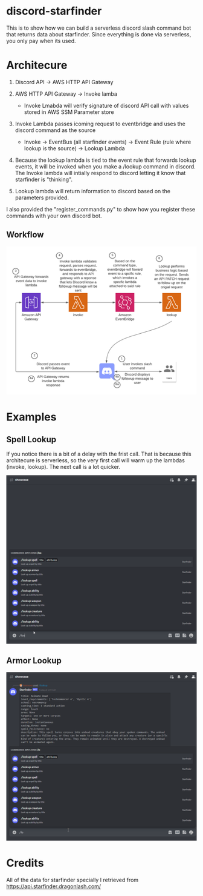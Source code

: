 # discord-starfinder

This is to show how we can build a serverless discord slash command bot that returns data about starfinder. Since everything is done via serverless, you only pay when its used.

# Architecure

1. Discord API -> AWS HTTP API Gateway
1. AWS HTTP API Gateway -> Invoke lamba

   - Invoke Lmabda will verify signature of discord API call with values stored in AWS SSM Parameter store

1. Invoke Lambda passes icoming request to eventbridge and uses the discord command as the source

   - Invoke -> EventBus (all starfinder events) -> Event Rule (rule where lookup is the source) -> Lookup Lambda

1. Because the lookup lambda is tied to the event rule that forwards lookup events, it will be invoked when you make a /lookup command in discord. The Invoke lambda will intially respond to discord letting it know that starfinder is "thinking".

1. Lookup lambda will return information to discord based on the parameters provided.

I also provided the "register_commands.py" to show how you register these commands with your own discord bot.

## Workflow

![workflow](images/workflow.png)

# Examples

## Spell Lookup

If you notice there is a bit of a delay with the frist call. That is because this architecure is serverless, so the very first call will warm up the lambdas (invoke, lookup). The next call is a lot quicker.

![spell_lookup](images/Starfinder_Bot.gif)

## Armor Lookup

![armor_lookup](images/Starfinder_armor.gif)

# Credits

All of the data for starfinder specially I retrieved from https://api.starfinder.dragonlash.com/

